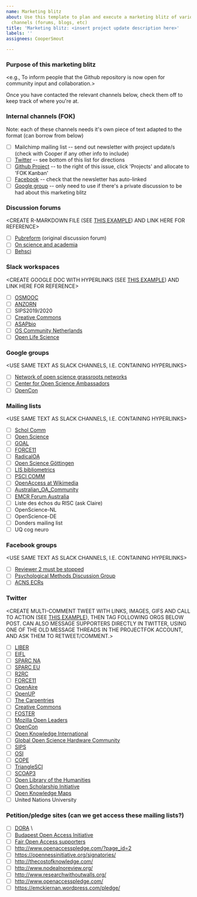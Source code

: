 ```yaml
---
name: Marketing blitz
about: Use this template to plan and execute a marketing blitz of various communication
  channels (forums, blogs, etc)
title: 'Marketing blitz: <insert project update description here>'
labels: ''
assignees: CooperSmout

---
```


<!---
Fill out the template below and then check off communication outlets as you contact them (forums, mailing lists, etc)

Note: additional communication outlets can be found in our complete [communication strategy](https://github.com/FreeOurKnowledge/community/edit/master/marketing/Communication_Strategy.md), for more custom occasions (e.g. contacting news outlets or writing targeted blog posts)
---> 
### Purpose of this marketing blitz
<e.g., To inform people that the Github repository is now open for community input and collaboration.>

Once you have contacted the relevant channels below, check them off to keep track of where you're at.

### Internal channels (FOK)
Note: each of these channels needs it's own piece of text adapted to the format (can borrow from below)
- [ ] Mailchimp mailing list -- send out newsletter with project update/s (check with Cooper if any other info to include)
- [ ] [Twitter](https://twitter.com/projectfok) -- see bottom of this list for directions
- [ ] [Github Project](https://github.com/orgs/FreeOurKnowledge/projects/1) -- to the right of this issue, click 'Projects' and allocate to 'FOK Kanban'
- [ ] [Facebook](https://www.facebook.com/projectFOK) -- check that the newsletter has auto-linked
- [ ] [Google group](https://groups.google.com/g/free-our-knowledge-community) -- only need to use if there's a private discussion to be had about this marketing blitz

### Discussion forums
<CREATE R-MARKDOWN FILE (SEE [THIS EXAMPLE](https://github.com/FreeOurKnowledge/community/blob/master/marketing/blitz1/discussion_forum)) AND LINK HERE FOR REFERENCE>
- [ ] [Pubreform](https://gitlab.com/publishing-reform/discussion/-/issues/78) (original discussion forum)
- [ ] [On science and academia](https://forum.igdore.org/t/project-free-our-knowledge-fixing-academia-with-collective-action/851)
- [ ] [Behsci](https://www.reddit.com/r/BehSciMeta/comments/hi0b1p/collective_campaigns_for_change_in_academia_a/?utm_source=share&utm_medium=web2x&context=3)

### Slack workspaces
<CREATE GOOGLE DOC WITH HYPERLINKS (SEE [THIS EXAMPLE](https://docs.google.com/document/d/1u-Ju5Nb32e9IGlZWeLNN5IIwA5_y-NUwV5fEeuC6Lug/edit?usp=sharing)) AND LINK HERE FOR REFERENCE>
- [ ] [OSMOOC](https://join.slack.com/t/openmooc-ers/shared_invite/zt-ed38jij8-ui8S_LUaCvN5Xmf4Ivtvrw)
- [ ] [ANZORN](https://app.slack.com/client/TECNVNQHK/C018L79MW9X/thread/C018L79MW9X-1599112813.000600)
- [ ] SIPS2019/2020
- [ ] [Creative Commons](https://join.slack.com/t/creativecommons/shared_invite/zt-folsvnur-tWDKEaWU9uR092Ov7wCN2w) 
- [ ] [ASAPbio](https://join.slack.com/t/asapbio-community/shared_invite/zt-h73a7as6-2jBdUbY9K4n0lV5AvSnNcQ)
- [ ] [OS Community Netherlands](https://join.slack.com/t/osc-netherlands/shared_invite/zt-heizl20n-lmG9rtRpY3Hvh7tTH7eSZg)
- [ ] [Open Life Science](https://join.slack.com/t/openlifesci/shared_invite/zt-dzbxqqh2-JzFwuyfojFcixaxZbcMx0Q)

### Google groups
<USE SAME TEXT AS SLACK CHANNELS, I.E. CONTAINING HYPERLINKS>
- [ ] [Network of open science grassroots networks](network-of-open-science-grassroots-networks@cos.io)
- [ ] [Center for Open Science Ambassadors](https://groups.google.com/a/cos.io/g/ambassadors)
- [ ] [OpenCon](https://groups.google.com/group/opencon-discussion-list) 

### Mailing lists
<USE SAME TEXT AS SLACK CHANNELS, I.E. CONTAINING HYPERLINKS>
- [ ] [Schol Comm](mailto:scholcomm@lists.ala.org) 
- [ ] [Open Science](mailto:open-science@lists.okfn.org) 
- [ ] [GOAL](http://mailman.ecs.soton.ac.uk/pipermail/goal/)
- [ ] [FORCE11](mailto:f11discussion@force11.org) 
- [ ] [RadicalOA](mailto:RADICALOPENACCESS@JISCMAIL.AC.UK) 
- [ ] [Open Science Göttingen](https://listserv.gwdg.de/mailman/listinfo/openscience) 
- [ ] [LIS bibliometrics](mailto:LIS-BIBLIOMETRICS@JISCMAIL.AC.UK)
- [ ] [PSCI COMM](https://www.jiscmail.ac.uk/cgi-bin/webadmin?A0=psci-com) 
- [ ] [OpenAccess at Wikimedia](https://lists.wikimedia.org/mailman/listinfo/openaccess)
- [ ] [Australian_OA_Community](australian_oa_community@mailman.anu.edu.au)
- [ ] [EMCR Forum Australia](EMCR@science.org.au)
- [ ] Liste des échos du RISC (ask Claire)
- [ ] OpenScience-NL 
- [ ] OpenScience-DE
- [ ] Donders mailing list
- [ ] UQ cog neuro

### Facebook groups
<USE SAME TEXT AS SLACK CHANNELS, I.E. CONTAINING HYPERLINKS>
- [ ] [Reviewer 2 must be stopped](https://www.facebook.com/groups/reviewer2/)
- [ ] [Psychological Methods Discussion Group](https://www.facebook.com/groups/853552931365745/)
- [ ] [ACNS ECRs](https://www.facebook.com/groups/acns.ecr.group/)

### Twitter
<CREATE MULTI-COMMENT TWEET WITH LINKS, IMAGES, GIFS AND CALL TO ACTION (SEE [THIS EXAMPLE](https://twitter.com/projectFOK/status/1301362270107131905?s=20)), THEN TAG FOLLOWING ORGS BELOW POST. CAN ALSO MESSAGE SUPPORTERS DIRECTLY IN TWITTER, USING ONE OF THE OLD MESSAGE THREADS IN THE PROJECTFOK ACCOUNT, AND ASK THEM TO RETWEET/COMMENT.>
- [ ] [LIBER](https://twitter.com/LIBEReurope)
- [ ] [EIFL](https://twitter.com/EIFLnet)
- [ ] [SPARC NA](https://twitter.com/sparc_na)
- [ ] [SPARC EU](https://twitter.com/sparc_eu)
- [ ] [R2RC](https://twitter.com/R2RC)
- [ ] [FORCE11](https://twitter.com/force11rescomm)
- [ ] [OpenAire](https://twitter.com/OpenAIRE_eu)
- [ ] [OpenUP](https://twitter.com/projectopenup)
- [ ] [The Carpentries](https://twitter.com/thecarpentries)
- [ ] [Creative Commons](https://twitter.com/creativecommons)
- [ ] [FOSTER](https://twitter.com/fosterscience)
- [ ] [Mozilla Open Leaders](https://twitter.com/mozopenleaders)
- [ ] [OpenCon](https://twitter.com/open_con)
- [ ] [Open Knowledge International](https://twitter.com/OKFN)
- [ ] [Global Open Science Hardware Community](https://twitter.com/GOSHCommunity)
- [ ] [SIPS](https://twitter.com/improvingpsych)
- [ ] [OSI](https://twitter.com/OSIUnited)
- [ ] [COPE](https://twitter.com/@C0PE)
- [ ] [TriangleSCI](https://twitter.com/TriangleSCI)
- [ ] [SCOAP3](https://scoap3.org/)
- [ ] [Open Library of the Humanities](https://www.openlibhums.org/)
- [ ] [Open Scholarship Initiative](https://twitter.com/osiunited)
- [ ] [Open Knowledge Maps](https://twitter.com/OK_Maps)
- [ ] United Nations University

### Petition/pledge sites (can we get access these mailing lists?)
- [ ] [DORA](https://sfdora.org/signers/) \
- [ ] [Budapest Open Access Initiative](https://www.budapestopenaccessinitiative.org/list_signatures) 
- [ ] [Fair Open Access supporters](https://gitlab.com/publishing-reform/discussion/blob/master/Fair%20Open%20Access/List%20of%20supporters%20of%20Fair%20Open%20Access.md)
- [ ] http://www.openaccesspledge.com/?page_id=2
- [ ] https://opennessinitiative.org/signatories/
- [ ] http://thecostofknowledge.com/
- [ ] http://www.nodealnoreview.org/
- [ ] http://www.researchwithoutwalls.org/
- [ ] http://www.openaccesspledge.com/
- [ ] https://emckiernan.wordpress.com/pledge/
